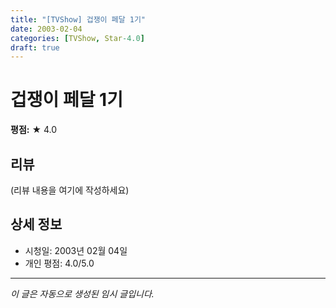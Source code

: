 ```yaml
---
title: "[TVShow] 겁쟁이 페달 1기"
date: 2003-02-04
categories: [TVShow, Star-4.0]
draft: true
---
```


# 겁쟁이 페달 1기

**평점:** ★ 4.0

## 리뷰

(리뷰 내용을 여기에 작성하세요)

## 상세 정보

- 시청일: 2003년 02월 04일
- 개인 평점: 4.0/5.0

---

*이 글은 자동으로 생성된 임시 글입니다.*
